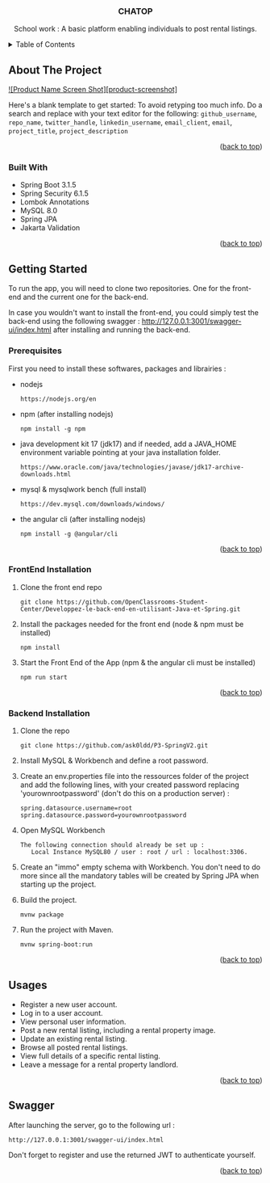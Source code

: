 <a name="readme-top"></a>

<!-- PROJECT SHIELDS -->
<!--
*** I'm using markdown "reference style" links for readability.
*** Reference links are enclosed in brackets [ ] instead of parentheses ( ).
*** See the bottom of this document for the declaration of the reference variables
*** for contributors-url, forks-url, etc. This is an optional, concise syntax you may use.
*** https://www.markdownguide.org/basic-syntax/#reference-style-links
-->

<h3 align="center">CHATOP</h3>

<p align="center">
School work : A basic platform enabling individuals to post rental listings.
</p>



<!-- TABLE OF CONTENTS -->
<details>
  <summary>Table of Contents</summary>
  <ol>
    <li>
      <a href="#about-the-project">About The Project</a>
      <ul>
        <li><a href="#built-with">Built With</a></li>
      </ul>
    </li>
    <li>
      <a href="#getting-started">Getting Started</a>
      <ul>
        <li><a href="#prerequisites">Prerequisites</a></li>
        <li><a href="#frontend-installation">Frontend Installation</a></li>
        <li><a href="#backend-installation">Backend Installation</a></li>
      </ul>
    </li>
    <li><a href="#usages">Usages</a></li>
    <li><a href="#swagger">Swagger</a></li>
  </ol>
</details>



<!-- ABOUT THE PROJECT -->
## About The Project

[![Product Name Screen Shot][product-screenshot]](https://example.com)

Here's a blank template to get started: To avoid retyping too much info. Do a search and replace with your text editor for the following: `github_username`, `repo_name`, `twitter_handle`, `linkedin_username`, `email_client`, `email`, `project_title`, `project_description`

<p align="right">(<a href="#readme-top">back to top</a>)</p>



### Built With

* Spring Boot 3.1.5
* Spring Security 6.1.5
* Lombok Annotations
* MySQL 8.0
* Spring JPA
* Jakarta Validation

<p align="right">(<a href="#readme-top">back to top</a>)</p>



<!-- GETTING STARTED -->
## Getting Started

To run the app, you will need to clone two repositories. One for the front-end and the current one for the back-end.

In case you wouldn't want to install the front-end, you could simply test the back-end using the following swagger : http://127.0.0.1:3001/swagger-ui/index.html after installing and running the back-end.

### Prerequisites

First you need to install these softwares, packages and librairies :

* nodejs
   ```
   https://nodejs.org/en
   ```
  
* npm (after installing nodejs)
    ```
    npm install -g npm
    ```
  
* java development kit 17 (jdk17) and if needed, add a JAVA_HOME environment variable pointing at your java installation folder. 
   ```
   https://www.oracle.com/java/technologies/javase/jdk17-archive-downloads.html
   ```
  
* mysql & mysqlwork bench (full install)
   ```
   https://dev.mysql.com/downloads/windows/
   ```

* the angular cli (after installing nodejs)
    ```
    npm install -g @angular/cli
    ```
  
<p align="right">(<a href="#readme-top">back to top</a>)</p>



### FrontEnd Installation

1. Clone the front end repo
   ```
   git clone https://github.com/OpenClassrooms-Student-Center/Developpez-le-back-end-en-utilisant-Java-et-Spring.git
   ```

2. Install the packages needed for the front end (node & npm must be installed)
   ```
   npm install
   ```
   
3. Start the Front End of the App (npm & the angular cli must be installed)
    ```
    npm run start
    ```
   
<p align="right">(<a href="#readme-top">back to top</a>)</p>



### Backend Installation

1. Clone the repo
   ```
   git clone https://github.com/ask0ldd/P3-SpringV2.git
   ```
2. Install MySQL & Workbench and define a root password.

3. Create an env.properties file into the ressources folder of the project and add the following lines, with your created password replacing 'yourownrootpassword' (don't do this on a production server) :
    ```
    spring.datasource.username=root
    spring.datasource.password=yourownrootpassword
    ```
4. Open MySQL Workbench
    ```
    The following connection should already be set up : 
       Local Instance MySQL80 / user : root / url : localhost:3306.
    ```
5. Create an "immo" empty schema with Workbench. You don't need to do more since all the mandatory tables will be created by Spring JPA when starting up the project.

6. Build the project.
    ```
    mvnw package
    ```

7. Run the project with Maven.
    ```
    mvnw spring-boot:run
    ```

<p align="right">(<a href="#readme-top">back to top</a>)</p>


<!-- USAGE EXAMPLES -->
## Usages

* Register a new user account.
* Log in to a user account.
* View personal user information.
* Post a new rental listing, including a rental property image.
* Update an existing rental listing.
* Browse all posted rental listings.
* View full details of a specific rental listing.
* Leave a message for a rental property landlord.

<p align="right">(<a href="#readme-top">back to top</a>)</p>

<!-- SWAGGER -->
## Swagger

After launching the server, go to the following url :

    http://127.0.0.1:3001/swagger-ui/index.html

Don't forget to register and use the returned JWT to authenticate yourself.

<p align="right">(<a href="#readme-top">back to top</a>)</p>